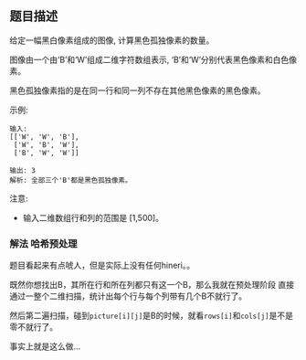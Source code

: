 ## 题目描述
给定一幅黑白像素组成的图像, 计算黑色孤独像素的数量。

图像由一个由‘B’和‘W’组成二维字符数组表示, ‘B’和‘W’分别代表黑色像素和白色像素。

黑色孤独像素指的是在同一行和同一列不存在其他黑色像素的黑色像素。

示例:
```
输入: 
[['W', 'W', 'B'],
 ['W', 'B', 'W'],
 ['B', 'W', 'W']]

输出: 3
解析: 全部三个'B'都是黑色孤独像素。
```

注意:
- 输入二维数组行和列的范围是 [1,500]。


### 解法 哈希预处理
题目看起来有点唬人，但是实际上没有任何hineri。。

既然你想找出B，其所在行和所在列都只有这一个B，那么我就在预处理阶段
直接通过一整个二维扫描，统计出每个行与每个列带有几个B不就行了。

然后第二遍扫描，碰到`picture[i][j]`是B的时候，就看`rows[i]`和`cols[j]`是不是零不就行了。

事实上就是这么做…